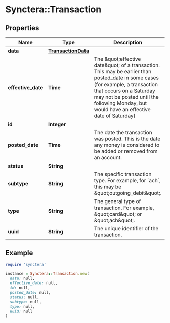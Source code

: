 # Synctera::Transaction

## Properties

| Name | Type | Description | Notes |
| ---- | ---- | ----------- | ----- |
| **data** | [**TransactionData**](TransactionData.md) |  |  |
| **effective_date** | **Time** | The \&quot;effective date\&quot; of a transaction. This may be earlier than posted_date in some cases (for example, a transaction that occurs on a Saturday may not be posted until the following Monday, but would have an effective date of Saturday) |  |
| **id** | **Integer** |  |  |
| **posted_date** | **Time** | The date the transaction was posted. This is the date any money is considered to be added or removed from an account. |  |
| **status** | **String** |  |  |
| **subtype** | **String** | The specific transaction type. For example, for &#x60;ach&#x60;, this may be \&quot;outgoing_debit\&quot;. |  |
| **type** | **String** | The general type of transaction. For example, \&quot;card\&quot; or \&quot;ach\&quot;. |  |
| **uuid** | **String** | The unique identifier of the transaction. |  |

## Example

```ruby
require 'synctera'

instance = Synctera::Transaction.new(
  data: null,
  effective_date: null,
  id: null,
  posted_date: null,
  status: null,
  subtype: null,
  type: null,
  uuid: null
)
```

